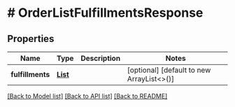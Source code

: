 # # OrderListFulfillmentsResponse


## Properties 


Name | Type | Description | Notes
------------ | ------------- | ------------- | -------------
**fulfillments**| [**List<OrderFulfillment>**](OrderFulfillment.md) |   | [optional] [default to new ArrayList<>()]


[[Back to Model list]](../../README.md#models) [[Back to API list]](../../README.md#endpoints) [[Back to README]](../../README.md)

